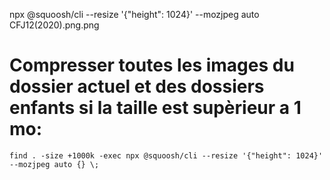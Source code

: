 npx @squoosh/cli --resize '{"height": 1024}' --mozjpeg auto CFJ12\(2020\).png.png

# Compresser toutes les images du dossier actuel et des dossiers enfants si la taille est supèrieur a 1 mo:
`find . -size +1000k -exec npx @squoosh/cli --resize '{"height": 1024}' --mozjpeg auto {} \;`
